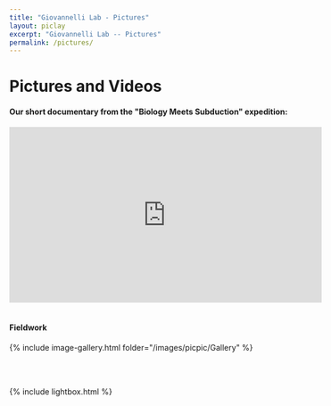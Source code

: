 ```yaml
---
title: "Giovannelli Lab - Pictures"
layout: piclay
excerpt: "Giovannelli Lab -- Pictures"
permalink: /pictures/
---
```


# Pictures and Videos

#### Our short documentary from the "Biology Meets Subduction" expedition:
<iframe width="560" height="315" src="https://www.youtube.com/embed/NAf7MvYZfwY" frameborder="0" allow="accelerometer; autoplay; encrypted-media; gyroscope; picture-in-picture" allowfullscreen></iframe>

<br/>
<br/>

#### Fieldwork
{% include image-gallery.html folder="/images/picpic/Gallery" %}

<br/>
<br/>

<script src="/js/jquery.min.js"></script>
{% include lightbox.html %}
